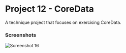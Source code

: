 # Project 12 - CoreData
A technique project that focuses on exercising CoreData.
### Screenshots
![Screenshot 16](./Screenshots/screenshot16.gif)